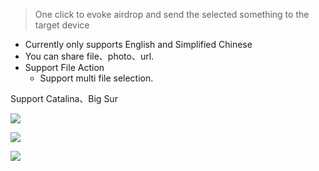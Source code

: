 > One click to evoke airdrop and send the selected something to the target device

- Currently only supports English and Simplified Chinese
- You can share file、photo、url.
- Support File Action
    - Support multi file selection.

Support Catalina、Big Sur


[![](https://img.shields.io/badge/version-v1.6-green)](./Airdrop.alfredworkflow)

![](./screenshot.gif)

![](./screenshot2.gif)



